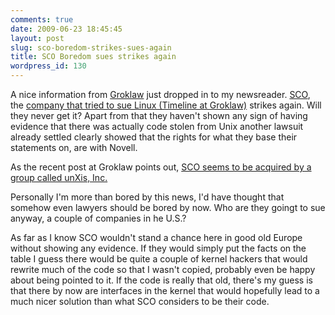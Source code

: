 ```yaml
---
comments: true
date: 2009-06-23 18:45:45
layout: post
slug: sco-boredom-strikes-sues-again
title: SCO Boredom sues strikes again
wordpress_id: 130
---
```


A nice information from [Groklaw](http://www.groklaw.net) just dropped in to my newsreader. [SCO](http://en.wikipedia.org/wiki/SCO_Group), the [company that tried to sue Linux (Timeline at Groklaw)](http://www.groklaw.net/staticpages/index.php?page=20061212211016210) strikes again. Will they never get it? Apart from that they haven't shown any sign of having evidence that there was actually code stolen from Unix another lawsuit already settled clearly showed that the rights for what they base their statements on, are with Novell.

As the recent post at Groklaw points out, [SCO seems to be acquired by a group called unXis, Inc.](http://www.groklaw.net/article.php?story=20090623013806705)

Personally I'm more than bored by this news, I'd have thought that somehow even lawyers should be bored by now. Who are they goingt to sue anyway, a couple of companies in he U.S.?

As far as I know SCO wouldn't stand a chance here in good old Europe without showing any evidence. If they would simply put the facts on the table I guess there would be quite a couple of kernel hackers that would rewrite much of the code so that I wasn't copied, probably even be happy about being pointed to it. If the code is really that old, there's my guess is that there by now are interfaces in the kernel that would hopefully lead to a much nicer solution than what SCO considers to be their code.
